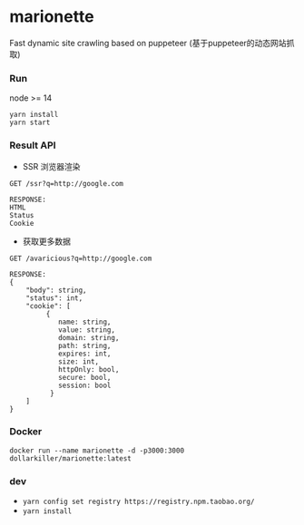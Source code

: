 # marionette
Fast dynamic site crawling based on puppeteer (基于puppeteer的动态网站抓取)

### Run
node >= 14
``` 
yarn install
yarn start
```

### Result API
- SSR 浏览器渲染
``` 
GET /ssr?q=http://google.com

RESPONSE:
HTML  
Status
Cookie
```
- 获取更多数据
``` 
GET /avaricious?q=http://google.com

RESPONSE:
{
    "body": string,
    "status": int,
    "cookie": [
         {
            name: string,
            value: string,
            domain: string,
            path: string,
            expires: int,
            size: int,
            httpOnly: bool,
            secure: bool,
            session: bool
          }
    ]
}
```

### Docker
``` 
docker run --name marionette -d -p3000:3000 dollarkiller/marionette:latest
```

### dev
- `yarn config set registry https://registry.npm.taobao.org/`
- `yarn install`